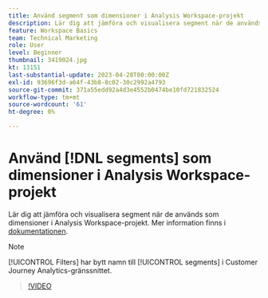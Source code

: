 ```yaml
---
title: Använd segment som dimensioner i Analysis Workspace-projekt
description: Lär dig att jämföra och visualisera segment när de används som dimensioner i Analysis Workspace-projekt.
feature: Workspace Basics
team: Technical Marketing
role: User
level: Beginner
thumbnail: 3419024.jpg
kt: 13151
last-substantial-update: 2023-04-28T00:00:00Z
exl-id: 93696f3d-a64f-43b8-8c02-30c2992a4793
source-git-commit: 371a55edd92a4d3e4552b0474be10fd721832524
workflow-type: tm+mt
source-wordcount: '61'
ht-degree: 0%

---
```


# Använd [!DNL segments] som dimensioner i Analysis Workspace-projekt

Lär dig att jämföra och visualisera segment när de används som dimensioner i Analysis Workspace-projekt. Mer information finns i [dokumentationen](https://experienceleague.adobe.com/en/docs/analytics-platform/using/cja-components/cja-segments/create-filters).

>[!NOTE]
>
> [!UICONTROL Filters] har bytt namn till [!UICONTROL segments] i Customer Journey Analytics-gränssnittet.

>[!VIDEO](https://video.tv.adobe.com/v/3419024/?learn=on&quality=12)
